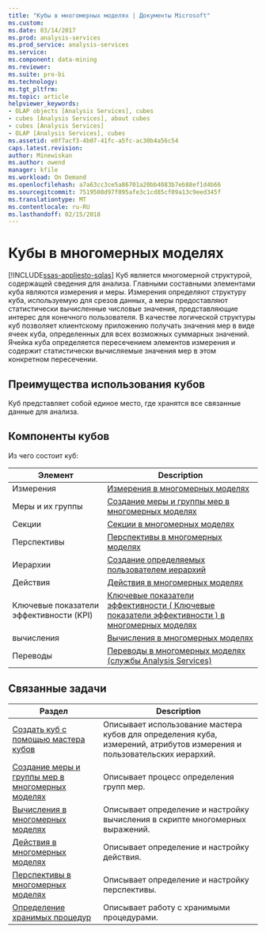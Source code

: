 ```yaml
---
title: "Кубы в многомерных моделях | Документы Microsoft"
ms.custom: 
ms.date: 03/14/2017
ms.prod: analysis-services
ms.prod_service: analysis-services
ms.service: 
ms.component: data-mining
ms.reviewer: 
ms.suite: pro-bi
ms.technology: 
ms.tgt_pltfrm: 
ms.topic: article
helpviewer_keywords:
- OLAP objects [Analysis Services], cubes
- cubes [Analysis Services], about cubes
- cubes [Analysis Services]
- OLAP [Analysis Services], cubes
ms.assetid: e0f7acf3-4b07-41fc-a5fc-ac30b4a56c54
caps.latest.revision: 
author: Minewiskan
ms.author: owend
manager: kfile
ms.workload: On Demand
ms.openlocfilehash: a7a63cc3ce5a86701a20bb4083b7eb88ef1d4b66
ms.sourcegitcommit: 7519508d97f095afe3c1cd85cf09a13c9eed345f
ms.translationtype: MT
ms.contentlocale: ru-RU
ms.lasthandoff: 02/15/2018
---
```

# <a name="cubes-in-multidimensional-models"></a>Кубы в многомерных моделях
[!INCLUDE[ssas-appliesto-sqlas](../../includes/ssas-appliesto-sqlas.md)]
Куб является многомерной структурой, содержащей сведения для анализа. Главными составными элементами куба являются измерения и меры. Измерения определяют структуру куба, используемую для срезов данных, а меры предоставляют статистически вычисленные числовые значения, представляющие интерес для конечного пользователя. В качестве логической структуры куб позволяет клиентскому приложению получать значения мер в виде ячеек куба, определенных для всех возможных суммарных значений. Ячейка куба определяется пересечением элементов измерения и содержит статистически вычисляемые значения мер в этом конкретном пересечении.  
  
## <a name="benefits-of-using-cubes"></a>Преимущества использования кубов  
 Куб представляет собой единое место, где хранятся все связанные данные для анализа.  
  
## <a name="components-of-cubes"></a>Компоненты кубов  
 Из чего состоит куб:  
  
|Элемент|Description|  
|-------------|-----------------|  
|Измерения|[Измерения в многомерных моделях](../../analysis-services/multidimensional-models/dimensions-in-multidimensional-models.md)|  
|Меры и их группы|[Создание меры и группы мер в многомерных моделях](../../analysis-services/multidimensional-models/create-measures-and-measure-groups-in-multidimensional-models.md)|  
|Секции|[Секции в многомерных моделях](../../analysis-services/multidimensional-models/partitions-in-multidimensional-models.md)|  
|Перспективы|[Перспективы в многомерных моделях](../../analysis-services/multidimensional-models/perspectives-in-multidimensional-models.md)|  
|Иерархии|[Создание определяемых пользователем иерархий](../../analysis-services/multidimensional-models/user-defined-hierarchies-create.md)|  
|Действия|[Действия в многомерных моделях](../../analysis-services/multidimensional-models/actions-in-multidimensional-models.md)|  
|Ключевые показатели эффективности (KPI)|[Ключевые показатели эффективности &#40; Ключевые показатели эффективности &#41; в многомерных моделях](../../analysis-services/multidimensional-models/key-performance-indicators-kpis-in-multidimensional-models.md)|  
|вычисления|[Вычисления в многомерных моделях](../../analysis-services/multidimensional-models/calculations-in-multidimensional-models.md)|  
|Переводы|[Переводы в многомерных моделях (службы Analysis Services)](../../analysis-services/multidimensional-models/translations-in-multidimensional-models-analysis-services.md)|  
  
## <a name="related-tasks"></a>Связанные задачи  
  
|Раздел|Description|  
|-----------|-----------------|  
|[Создать куб с помощью мастера кубов](../../analysis-services/multidimensional-models/create-a-cube-using-the-cube-wizard.md)|Описывает использование мастера кубов для определения куба, измерений, атрибутов измерения и пользовательских иерархий.|  
|[Создание меры и группы мер в многомерных моделях](../../analysis-services/multidimensional-models/create-measures-and-measure-groups-in-multidimensional-models.md)|Описывает процесс определения групп мер.|  
|[Вычисления в многомерных моделях](../../analysis-services/multidimensional-models/calculations-in-multidimensional-models.md)|Описывает определение и настройку вычисления в скрипте многомерных выражений.|  
|[Действия в многомерных моделях](../../analysis-services/multidimensional-models/actions-in-multidimensional-models.md)|Описывает определение и настройку действия.|  
|[Перспективы в многомерных моделях](../../analysis-services/multidimensional-models/perspectives-in-multidimensional-models.md)|Описывает определение и настройку перспективы.|  
|[Определение хранимых процедур](../../analysis-services/multidimensional-models-extending-olap-stored-procedures/defining-stored-procedures.md)|Описывает работу с хранимыми процедурами.|  
  
  
